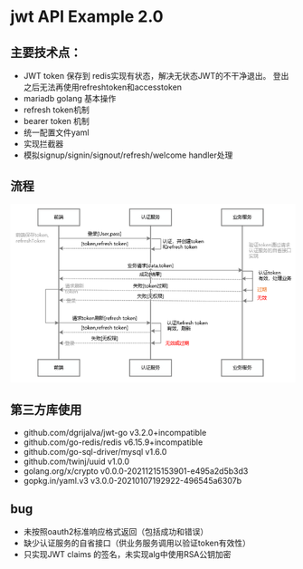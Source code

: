 # jwt API Example 2.0

## 主要技术点：
+ JWT token 保存到 redis实现有状态，解决无状态JWT的不干净退出。 登出之后无法再使用refreshtoken和accesstoken
+ mariadb golang 基本操作
+ refresh token机制
+ bearer token 机制
+ 统一配置文件yaml
+ 实现拦截器
+ 模拟signup/signin/signout/refresh/welcome handler处理
## 流程
![image](flow.png)
## 第三方库使用
+ github.com/dgrijalva/jwt-go v3.2.0+incompatible
+ github.com/go-redis/redis v6.15.9+incompatible
+ github.com/go-sql-driver/mysql v1.6.0
+ github.com/twinj/uuid v1.0.0
+ golang.org/x/crypto v0.0.0-20211215153901-e495a2d5b3d3
+ gopkg.in/yaml.v3 v3.0.0-20210107192922-496545a6307b
## bug
+ 未按照oauth2标准响应格式返回（包括成功和错误）
+ 缺少认证服务的自省接口（供业务服务调用以验证token有效性）
+ 只实现JWT claims 的签名，未实现alg中使用RSA公钥加密